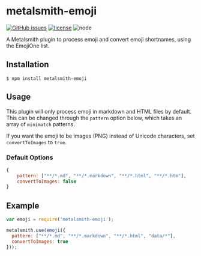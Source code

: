 # metalsmith-emoji
[![GitHub issues](https://img.shields.io/github/issues/tech4him1/metalsmith-emoji.svg)](https://github.com/tech4him1/metalsmith-emoji/issues) [![license](https://img.shields.io/github/license/tech4him1/metalsmith-emoji.svg)](https://github.com/tech4him1/metalsmith-emoji/blob/master/LICENSE) ![node](https://img.shields.io/node/v/metalsmith-emoji.svg)

  A Metalsmith plugin to process emoji and convert emoji shortnames, using the EmojiOne list.

## Installation

    $ npm install metalsmith-emoji

## Usage

  This plugin will only process emoji in markdown and HTML files by default. This can be changed through the `pattern` option below, which takes an array of `minimatch` patterns.

  If you want the emoji to be images (PNG) instead of Unicode characters, set `convertToImages` to `true`.

### Default Options

```js
{
    pattern: ["**/*.md", "**/*.markdown", "**/*.html", "**/*.htm"],
    convertToImages: false
}
```

## Example

```js
var emoji = require('metalsmith-emoji');

metalsmith.use(emoji({
  pattern: ["**/*.md", "**/*.markdown", "**/*.html", "data/*"],
  convertToImages: true
}));
```
